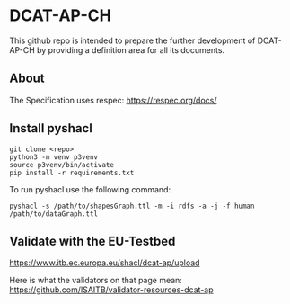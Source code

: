 # DCAT-AP-CH

This github repo is intended to prepare the further development of 
DCAT-AP-CH by providing a definition area for all its documents.

## About

The Specification uses respec: https://respec.org/docs/

## Install pyshacl

```
git clone <repo>
python3 -m venv p3venv
source p3venv/bin/activate
pip install -r requirements.txt
```

To run pyshacl use the following command:

```
pyshacl -s /path/to/shapesGraph.ttl -m -i rdfs -a -j -f human /path/to/dataGraph.ttl
```

## Validate with the EU-Testbed

https://www.itb.ec.europa.eu/shacl/dcat-ap/upload

Here is what the validators on that page mean: https://github.com/ISAITB/validator-resources-dcat-ap

